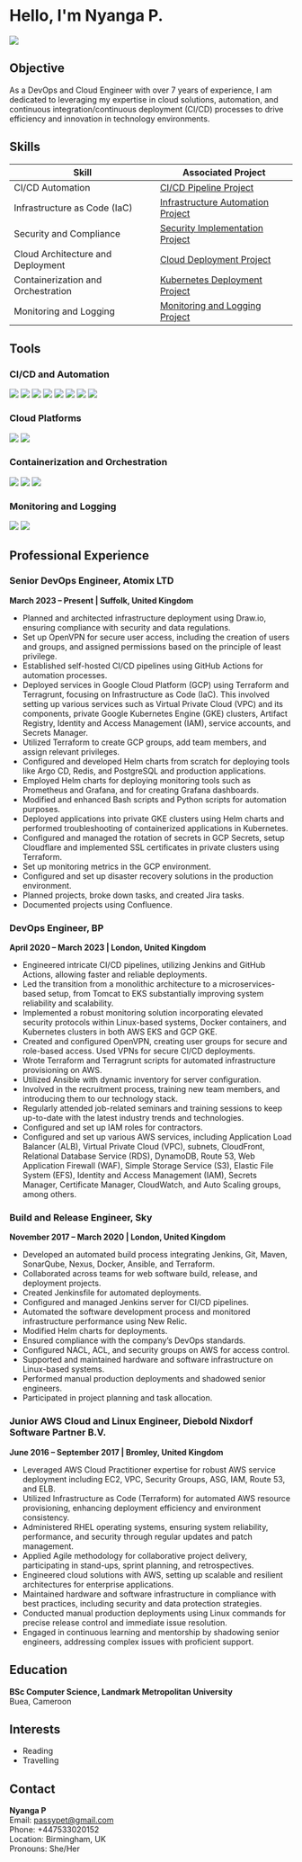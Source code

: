 # Hello, I'm Nyanga P.
<a href="https://www.linkedin.com/in/nyanga-p-674721258/"><img src="https://img.shields.io/badge/-LinkedIn-0072b1?&style=for-the-badge&logo=linkedin&logoColor=white" /></a>

## Objective
As a DevOps and Cloud Engineer with over 7 years of experience, I am dedicated to leveraging my expertise in cloud solutions, automation, and continuous integration/continuous deployment (CI/CD) processes to drive efficiency and innovation in technology environments.

## Skills

| Skill                                         | Associated Project         |
|-----------------------------------------------|----------------------------|
| CI/CD Automation                              | <a href="https://github.com/m-pasima/CI-CD-Pipeline-Project">CI/CD Pipeline Project</a> |
| Infrastructure as Code (IaC)                  | <a href="https://github.com/your-repo">Infrastructure Automation Project</a> |
| Security and Compliance                       | <a href="https://github.com/your-repo">Security Implementation Project</a> |
| Cloud Architecture and Deployment             | <a href="https://github.com/your-repo">Cloud Deployment Project</a> |
| Containerization and Orchestration            | <a href="https://github.com/your-repo">Kubernetes Deployment Project</a> |
| Monitoring and Logging                        | <a href="https://github.com/your-repo">Monitoring and Logging Project</a> |

## Tools

### CI/CD and Automation
<div>
    <img src="https://img.shields.io/badge/-Jenkins-D24939?&style=for-the-badge&logo=Jenkins&logoColor=white" />
    <img src="https://img.shields.io/badge/-GitHub_Actions-2088FF?&style=for-the-badge&logo=GitHub-Actions&logoColor=white" />
    <img src="https://img.shields.io/badge/-Terraform-623CE4?&style=for-the-badge&logo=Terraform&logoColor=white" />
    <img src="https://img.shields.io/badge/-Ansible-EE0000?&style=for-the-badge&logo=Ansible&logoColor=white" />
    <img src="https://img.shields.io/badge/-Nexus-4E73B9?&style=for-the-badge&logo=Sonatype&logoColor=white" />
    <img src="https://img.shields.io/badge/-SonarQube-4E9BCD?&style=for-the-badge&logo=SonarQube&logoColor=white" />
    <img src="https://img.shields.io/badge/-Tomcat-F8DC75?&style=for-the-badge&logo=Apache%20Tomcat&logoColor=black" />
    <img src="https://img.shields.io/badge/-Docker-2496ED?&style=for-the-badge&logo=Docker&logoColor=white" />

</div>

### Cloud Platforms
<div>
    <img src="https://img.shields.io/badge/-AWS-232F3E?&style=for-the-badge&logo=Amazon-AWS&logoColor=white" />
    <img src="https://img.shields.io/badge/-GCP-4285F4?&style=for-the-badge&logo=Google-Cloud&logoColor=white" />
</div>

### Containerization and Orchestration
<div>
    <img src="https://img.shields.io/badge/-Docker-2496ED?&style=for-the-badge&logo=Docker&logoColor=white" />
    <img src="https://img.shields.io/badge/-Kubernetes-326CE5?&style=for-the-badge&logo=Kubernetes&logoColor=white" />
    <img src="https://img.shields.io/badge/-Helm-0F1689?&style=for-the-badge&logo=Helm&logoColor=white" />
</div>

### Monitoring and Logging
<div>
    <img src="https://img.shields.io/badge/-Prometheus-E6522C?&style=for-the-badge&logo=Prometheus&logoColor=white" />
    <img src="https://img.shields.io/badge/-Grafana-F46800?&style=for-the-badge&logo=Grafana&logoColor=white" />
</div>

## Professional Experience

### Senior DevOps Engineer, Atomix LTD
**March 2023 – Present | Suffolk, United Kingdom**

- Planned and architected infrastructure deployment using Draw.io, ensuring compliance with security and data regulations.
- Set up OpenVPN for secure user access, including the creation of users and groups, and assigned permissions based on the principle of least privilege.
- Established self-hosted CI/CD pipelines using GitHub Actions for automation processes.
- Deployed services in Google Cloud Platform (GCP) using Terraform and Terragrunt, focusing on Infrastructure as Code (IaC). This involved setting up various services such as Virtual Private Cloud (VPC) and its components, private Google Kubernetes Engine (GKE) clusters, Artifact Registry, Identity and Access Management (IAM), service accounts, and Secrets Manager.
- Utilized Terraform to create GCP groups, add team members, and assign relevant privileges.
- Configured and developed Helm charts from scratch for deploying tools like Argo CD, Redis, and PostgreSQL and production applications.
- Employed Helm charts for deploying monitoring tools such as Prometheus and Grafana, and for creating Grafana dashboards.
- Modified and enhanced Bash scripts and Python scripts for automation purposes.
- Deployed applications into private GKE clusters using Helm charts and performed troubleshooting of containerized applications in Kubernetes.
- Configured and managed the rotation of secrets in GCP Secrets, setup Cloudflare and implemented SSL certificates in private clusters using Terraform.
- Set up monitoring metrics in the GCP environment.
- Configured and set up disaster recovery solutions in the production environment.
- Planned projects, broke down tasks, and created Jira tasks.
- Documented projects using Confluence.

### DevOps Engineer, BP
**April 2020 – March 2023 | London, United Kingdom**

- Engineered intricate CI/CD pipelines, utilizing Jenkins and GitHub Actions, allowing faster and reliable deployments.
- Led the transition from a monolithic architecture to a microservices-based setup, from Tomcat to EKS substantially improving system reliability and scalability.
- Implemented a robust monitoring solution incorporating elevated security protocols within Linux-based systems, Docker containers, and Kubernetes clusters in both AWS EKS and GCP GKE.
- Created and configured OpenVPN, creating user groups for secure and role-based access. Used VPNs for secure CI/CD deployments.
- Wrote Terraform and Terragrunt scripts for automated infrastructure provisioning on AWS.
- Utilized Ansible with dynamic inventory for server configuration.
- Involved in the recruitment process, training new team members, and introducing them to our technology stack.
- Regularly attended job-related seminars and training sessions to keep up-to-date with the latest industry trends and technologies.
- Configured and set up IAM roles for contractors.
- Configured and set up various AWS services, including Application Load Balancer (ALB), Virtual Private Cloud (VPC), subnets, CloudFront, Relational Database Service (RDS), DynamoDB, Route 53, Web Application Firewall (WAF), Simple Storage Service (S3), Elastic File System (EFS), Identity and Access Management (IAM), Secrets Manager, Certificate Manager, CloudWatch, and Auto Scaling groups, among others.

### Build and Release Engineer, Sky
**November 2017 – March 2020 | London, United Kingdom**

- Developed an automated build process integrating Jenkins, Git, Maven, SonarQube, Nexus, Docker, Ansible, and Terraform.
- Collaborated across teams for web software build, release, and deployment projects.
- Created Jenkinsfile for automated deployments.
- Configured and managed Jenkins server for CI/CD pipelines.
- Automated the software development process and monitored infrastructure performance using New Relic.
- Modified Helm charts for deployments.
- Ensured compliance with the company’s DevOps standards.
- Configured NACL, ACL, and security groups on AWS for access control.
- Supported and maintained hardware and software infrastructure on Linux-based systems.
- Performed manual production deployments and shadowed senior engineers.
- Participated in project planning and task allocation.

### Junior AWS Cloud and Linux Engineer, Diebold Nixdorf Software Partner B.V.
**June 2016 – September 2017 | Bromley, United Kingdom**

- Leveraged AWS Cloud Practitioner expertise for robust AWS service deployment including EC2, VPC, Security Groups, ASG, IAM, Route 53, and ELB.
- Utilized Infrastructure as Code (Terraform) for automated AWS resource provisioning, enhancing deployment efficiency and environment consistency.
- Administered RHEL operating systems, ensuring system reliability, performance, and security through regular updates and patch management.
- Applied Agile methodology for collaborative project delivery, participating in stand-ups, sprint planning, and retrospectives.
- Engineered cloud solutions with AWS, setting up scalable and resilient architectures for enterprise applications.
- Maintained hardware and software infrastructure in compliance with best practices, including security and data protection strategies.
- Conducted manual production deployments using Linux commands for precise release control and immediate issue resolution.
- Engaged in continuous learning and mentorship by shadowing senior engineers, addressing complex issues with proficient support.

## Education
**BSc Computer Science, Landmark Metropolitan University**  
Buea, Cameroon

## Interests
- Reading
- Travelling

## Contact
**Nyanga P**  
Email: passypet@gmail.com  
Phone: +447533020152  
Location: Birmingham, UK  
Pronouns: She/Her
